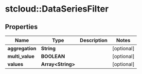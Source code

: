# stcloud::DataSeriesFilter

## Properties
Name | Type | Description | Notes
------------ | ------------- | ------------- | -------------
**aggregation** | **String** |  | [optional] 
**multi_value** | **BOOLEAN** |  | [optional] 
**values** | **Array&lt;String&gt;** |  | [optional] 


